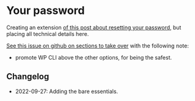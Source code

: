 # Your password

Creating an extension [of this post about resetting your password](https://wordpress.org/documentation/article/resetting-your-password/), but placing all technical details here.

[See this issue on github on sections to take over](https://github.com/WordPress/Documentation-Issue-Tracker/issues/79) with the following note:
- promote WP CLI above the other options, for being the safest.

## Changelog

- 2022-09-27: Adding the bare essentials.
